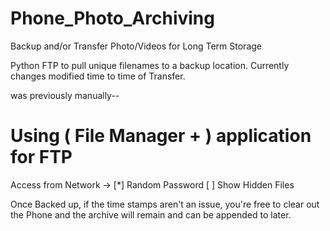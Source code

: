# Phone_Photo_Archiving
Backup and/or Transfer Photo/Videos for Long Term Storage

Python FTP to pull unique filenames to a backup location.
Currently changes modified time to time of Transfer.

was previously manually--
# Using ( File Manager + ) application for FTP
Access from Network -> 
[*] Random Password
[ ] Show Hidden Files

Once Backed up, if the time stamps aren't an issue, you're free to clear out the Phone and the archive will remain and can be appended to later.
